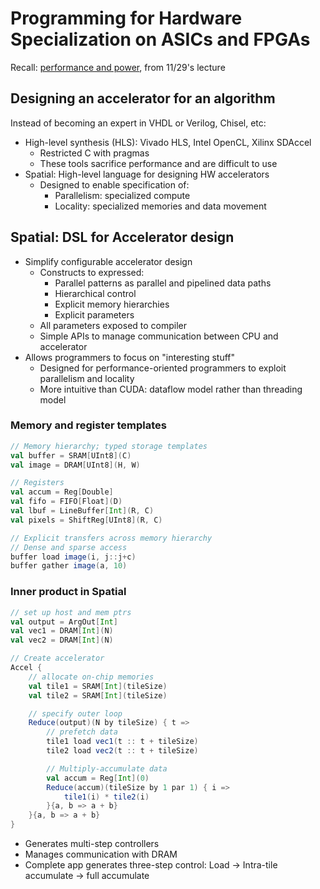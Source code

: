 # Programming for Hardware Specialization on ASICs and FPGAs

Recall: [performance and power](/notes/cs149/2022-11-29-heterogeneous-processing-and-domain-specific-languages/#performance-and-power), from 11/29's lecture

## Designing an accelerator for an algorithm

Instead of becoming an expert in VHDL or Verilog, Chisel, etc:

* High-level synthesis (HLS): Vivado HLS, Intel OpenCL, Xilinx SDAccel
    - Restricted C with pragmas
    - These tools sacrifice performance and are difficult to use
* Spatial: High-level language for designing HW accelerators 
    - Designed to enable specification of:
        - Parallelism: specialized compute
        - Locality: specialized memories and data movement

## Spatial: DSL for Accelerator design

* Simplify configurable accelerator design
    - Constructs to expressed:
        - Parallel patterns as parallel and pipelined data paths
        - Hierarchical control
        - Explicit memory hierarchies
        - Explicit parameters
    - All parameters exposed to compiler
    - Simple APIs to manage communication between CPU and accelerator
* Allows programmers to focus on "interesting stuff"
    - Designed for performance-oriented programmers to exploit parallelism and locality
    - More intuitive than CUDA: dataflow model rather than threading model

### Memory and register templates

```scala
// Memory hierarchy; typed storage templates
val buffer = SRAM[UInt8](C)
val image = DRAM[UInt8](H, W)

// Registers
val accum = Reg[Double]
val fifo = FIFO[Float](D)
val lbuf = LineBuffer[Int](R, C)
val pixels = ShiftReg[UInt8](R, C)

// Explicit transfers across memory hierarchy
// Dense and sparse access
buffer load image(i, j::j+c)
buffer gather image(a, 10)
```

### Inner product in Spatial

```scala
// set up host and mem ptrs
val output = ArgOut[Int]
val vec1 = DRAM[Int](N)
val vec2 = DRAM[Int](N)

// Create accelerator
Accel {
    // allocate on-chip memories
    val tile1 = SRAM[Int](tileSize)
    val tile2 = SRAM[Int](tileSize)

    // specify outer loop
    Reduce(output)(N by tileSize) { t =>
        // prefetch data
        tile1 load vec1(t :: t + tileSize)
        tile2 load vec2(t :: t + tileSize)

        // Multiply-accumulate data
        val accum = Reg[Int](0)
        Reduce(accum)(tileSize by 1 par 1) { i =>
            tile1(i) * tile2(i)
        }{a, b => a + b}
    }{a, b => a + b}
}
```
* Generates multi-step controllers
* Manages communication with DRAM
* Complete app generates three-step control: Load -> Intra-tile accumulate -> full accumulate